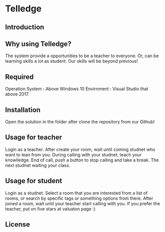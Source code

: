 # Telledge
## Introduction


## Why using Telledge?
The system provide a opportunities to be a teacher to everyone.
Or, can be learning skills a lot as student.
Our skills will be beyond previous!

## Required
Operation System : Above Windows 10
Envirnment : Visual Studio that above 2017.

## Installation
Open the solution in the folder after clone the repository from our Github!

## Usage for teacher
Login as a teacher.
After create your room, wait until coming studnet who want to lean from you.
During calling with your studnet, teach your knowlledge.
End of call, push a button to stop calling and take a break.
The next studnet waiting your class.

## Usage for student
Login as a studnet.
Select a room that you are interested from a list of rooms, or search by specific tags or something options from there.
After joined a room, wait until your teacher start calling with you.
If you prefer the teacher, put on five stars at valuaton page :)

## License
